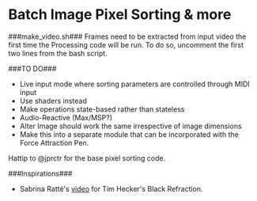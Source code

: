 Batch Image Pixel Sorting & more
===

###make_video.sh###
Frames need to be extracted from input video the first time the Processing code will be run.
To do so, uncomment the first two lines from the bash script.

###TO DO###
* Live input mode where sorting parameters are controlled through MIDI input
* Use shaders instead
* Make operations state-based rather than stateless
* Audio-Reactive (Max/MSP?)
* Alter Image should work the same irrespective of image dimensions
* Make this into a separate module that can be incorporated with the Force Attraction Pen.

Hattip to @jprctr for the base pixel sorting code.

###Inspirations###
* Sabrina Ratté's [video](https://www.youtube.com/watch?v=EEmgEAp8hSI) for Tim Hecker's Black Refraction.
